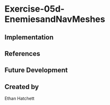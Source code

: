 # Exercise-05d-EnemiesandNavMeshes


## Implementation

## References

## Future Development

## Created by
Ethan Hatchett